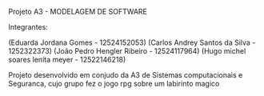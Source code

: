 Projeto A3 - MODELAGEM DE SOFTWARE

Integrantes:

(Eduarda Jordana Gomes - 12524152053)
(Carlos Andrey Santos da Silva - 1252322373)
(João Pedro Hengler Ribeiro - 12524117964)
(Hugo michel soares lenita meyer - 12522146218)

Projeto desenvolvido em conjudo da A3 de Sistemas computacionais e Seguranca, cujo grupo fez o jogo rpg sobre um labirinto magico 
